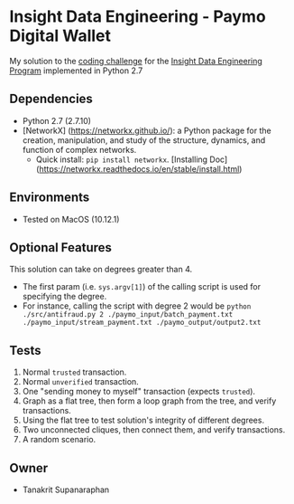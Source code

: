 Insight Data Engineering - Paymo Digital Wallet
===========================================================
My solution to the [coding challenge](https://github.com/InsightDataScience/digital-wallet) for the [Insight Data Engineering Program](http://insightdataengineering.com/) implemented in Python 2.7

## Dependencies 
- Python 2.7 (2.7.10)
- [NetworkX] (https://networkx.github.io/): a Python package for the creation, manipulation, and study of the structure, dynamics, and function of complex networks.
	- Quick install: `pip install networkx`. [Installing Doc] (https://networkx.readthedocs.io/en/stable/install.html)

##  Environments
- Tested on MacOS (10.12.1)

## Optional Features
This solution can take on degrees greater than 4. 

- The first param (i.e. `sys.argv[1]`) of the calling script is used for specifying the degree. 
- For instance, calling the script with degree 2 would be `python ./src/antifraud.py 2 ./paymo_input/batch_payment.txt ./paymo_input/stream_payment.txt ./paymo_output/output2.txt`

## Tests
1. Normal `trusted` transaction.
2. Normal `unverified` transaction.
3. One "sending money to myself" transaction (expects `trusted`).
4. Graph as a flat tree, then form a loop graph from the tree, and verify transactions.
5. Using the flat tree to test solution's integrity of different degrees.
6. Two unconnected cliques, then connect them, and verify transactions.
7. A random scenario.

## Owner
- Tanakrit Supanaraphan